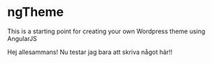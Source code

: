 # ngTheme
This is a starting point for creating your own Wordpress theme using AngularJS


Hej allesammans! Nu testar jag bara att skriva något här!!